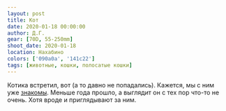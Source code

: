 ```yaml
---
layout: post
title: Кот
date: 2020-01-18 00:00:00
author: Д.Г.
gear: [70D, 55-250mm]
shoot_date: 2020-01-18
location: Нахабино
colors: ['090a0a', '141c22']
tags: [животные, кошки, полосатые кошки]
---
```

Котика встретил, вот (а то давно не попадались). Кажется, мы с ним уже [знакомы](https://www.dxfoto.ru/2019/03/03.html). Меньше года прошло, а выглядит он с тех пор что-то не очень. Хотя вроде и приглядывают за ним.
